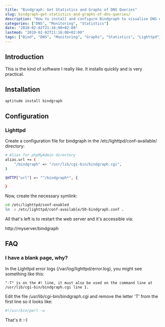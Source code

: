 ```yaml
---
title: "Bindgraph: Get Statistics and Graphs of DNS Queries"
slug: bindgraph-get-statistics-and-graphs-of-dns-queries/
description: "How to install and configure Bindgraph to visualize DNS query statistics in graphical form"
categories: ["DNS", "Monitoring", "Statistics"]
date: "2010-02-02T21:16:00+02:00"
lastmod: "2010-02-02T21:16:00+02:00"
tags: ["Bind", "DNS", "Monitoring", "Graphs", "Statistics", "Lighttpd"]
---
```


## Introduction

This is the kind of software I really like. It installs quickly and is very practical.

## Installation

```bash
aptitude install bindgraph
```

## Configuration

### Lighttpd

Create a configuration file for bindgraph in the /etc/lighttpd/conf-available/ directory:

``` bash
# Alias for phpMyAdmin directory
alias.url += (
    "/bindgraph" => "/usr/lib/cgi-bin/bindgraph.cgi",
)

$HTTP["url"] =~ "^/bindgraph*", {

}
```

Now, create the necessary symlink:

```bash
cd /etc/lighttpd/conf-enabled
ln -s /etc/lighttpd/conf-available/50-bindgraph.conf .
```

All that's left is to restart the web server and it's accessible via:

http://myserver/bindgraph

## FAQ

### I have a blank page, why?

In the Lighttpd error logs (/var/log/lighttpd/error.log), you might see something like this:

```
"-T" is on the #! line, it must also be used on the command line at /usr/lib/cgi-bin/bindgraph.cgi line 1.
```

Edit the file /usr/lib/cgi-bin/bindgraph.cgi and remove the letter 'T' from the first line so it looks like:

```bash
#!/usr/bin/perl -w
```

That's it :-)
